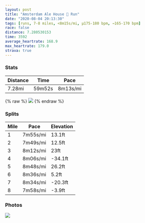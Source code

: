 ```yaml
---
layout: post
title: "Amsterdam Ale House 🍺 Run"
date: "2020-08-04 20:13:30"
tags: [runs, 7-8 miles, <8m15s/mi, μ175-180 bpm, →165-170 bpm]
race: false
distance: 7.280530153
time: 3592
average_heartrate: 168.9
max_heartrate: 179.0
strava: true
---
```


### Stats

| Distance | Time | Pace |
|----------|------|------|
|7.28mi|59m52s|8m13s/mi|

{% raw %}
<img src='https://maps.googleapis.com/maps/api/staticmap?maptype=roadmap&path=enc:sawwFdisbMRu@PgBPo@ASEMe@Ka@YJoAj@{AC[NIXg@Ne@?Y^i@POAUHQWgA?KDL@]MKAFHLCBJKI][e@Oi@uB{CoG_E_@i@k@k@c@AQSo@a@iBq@Kg@?YIHGMUQeASaAkAw@[_@Y{A}Aq@IaAk@{@KcA_AQ]mAIYc@SMs@oA_@Ys@Ue@[i@Am@[[SKSmBy@AYOOES]_@m@YOa@SG[JKIKMIc@YWeA_@[_@iAw@cAo@a@GO]q@e@Mq@Ya@cA_@m@EKmCOqAHm@n@uADe@FwAMc@Ag@T{@p@kARk@j@aC@]Ik@_@cAo@k@uDaCsAi@q@m@c@Q{AiCOw@GeBBi@~@wBJg@EoAQu@g@wAQQq@i@yAk@}@m@]i@U{@g@cAU{@g@u@w@k@eA]uAM_@F_@Ru@l@uBFe@Mu@s@aAc@kB}E[c@c@Ui@Iq@Hg@CgBm@u@KkEmB_Au@GSuCaD}@w@wD_BsBkA{AiC_@mBKqBT_B@}Be@gBcA{@iAg@sAsAe@SQWq@W]i@aAe@aAs@qDyBaAy@oGoD_@EcCJYE]S[Ic@?g@Bq@V}@|@e@V}@AIIgAQkAm@uAaAwByBaBuBy@mAa@Ui@GqBVmAG{BYmAe@sA}AgAcDQKu@Bk@p@Mj@?\Fd@nAdC@X?^Kh@[x@UNe@IkCaC_Am@UYeCkAa@Gc@A_@PuAtAcAvBa@|AYbD?p@IXAd@Sh@@x@Nl@p@p@PLp@Jb@Ch@[`@s@H{ANw@lAeApADd@K\UrAUbAFfA~@~@vAf@|BLfA^x@\b@|Ah@^Xb@n@Vp@Jn@j@jCTr@Z\Vj@pArA`Ad@hE|AfB`Bd@|@f@dBt@p@n@VbALtAWf@D`Al@b@l@Pn@R|AhA|Df@x@fB~AtBlApBRrDo@`Bg@`ADtAv@`CtB~@zAt@lBx@hAn@Vf@DzBSn@BjAb@PLN^Fp@Kp@g@`@o@hAaA^_@\c@J_@fBKjAiA~Dg@bCIx@WfAGrADJzBn@HR\ZrCrAXd@b@`@vBrA\`@b@J`@b@Sh@g@f@s@lAMpAW`@Qt@ShB]l@i@zAe@Z&key=AIzaSyC1MId7bFpkLXNAaYhBSTb8jLyiSqzbDtM&size=800x800&markers=color:yellow|label:S|40.75562,-73.99587&markers=color:green|label:F|40.78139999999999,-73.97986999999993'>
{% endraw %}

### Splits

| Mile | Pace | Elevation |
|------|------|-----------|
|1|7m55s/mi|13.1ft|
|2|7m49s/mi|12.5ft|
|3|8m12s/mi|23ft|
|4|8m06s/mi|-34.1ft|
|5|8m48s/mi|26.2ft|
|6|8m36s/mi|5.2ft|
|7|8m34s/mi|-20.3ft|
|8|7m58s/mi|-3.9ft|

### Photos
<img src='https://dgtzuqphqg23d.cloudfront.net/cDe2agCPVZsh7kIfHrfuGdjLoQTJNpdWz_tIkHGMYpM-576x768.jpg'>
